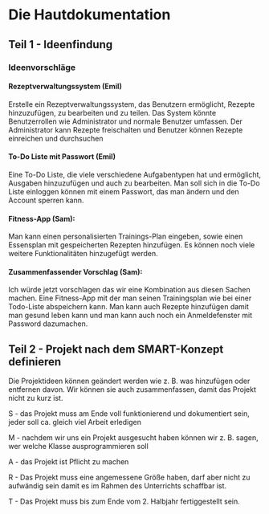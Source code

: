 # Die Hautdokumentation

## Teil 1 - Ideenfindung

### Ideenvorschläge

#### Rezeptverwaltungssystem (Emil)
Erstelle ein Rezeptverwaltungssystem, das Benutzern ermöglicht, Rezepte hinzuzufügen, zu bearbeiten und zu teilen. Das System könnte Benutzerrollen wie Administrator und normale Benutzer umfassen. Der Administrator kann Rezepte freischalten und Benutzer können Rezepte einreichen und durchsuchen

#### To-Do Liste mit Passwort (Emil)
Eine To-Do Liste, die viele verschiedene Aufgabentypen hat und ermöglicht, Ausgaben hinzuzufügen und auch zu bearbeiten. Man soll sich in die To-Do Liste einloggen können mit einem Passwort, das man ändern und den Account sperren kann.

#### Fitness-App (Sam):

Man kann einen personalisierten Trainings-Plan eingeben, sowie einen Essensplan mit gespeicherten Rezepten hinzufügen. Es können noch viele weitere Funktionalitäten hinzugefügt werden.

#### Zusammenfassender Vorschlag (Sam):

Ich würde jetzt vorschlagen das wir eine Kombination aus diesen Sachen machen. Eine Fitness-App mit
der man seinen Trainingsplan wie bei einer Todo-Liste abspeichern kann. Man kann auch Rezepte hinzufügen
damit man gesund leben kann und man kann auch noch ein Anmeldefenster mit Password dazumachen.

## Teil 2 - Projekt nach dem SMART-Konzept definieren

Die Projektideen können geändert werden wie z. B. was hinzufügen oder entfernen davon. Wir können sie auch zusammenfassen, damit das Projekt nicht zu kurz ist.

S - das Projekt muss am Ende voll funktionierend und dokumentiert sein, jeder soll ca. gleich viel Arbeit erledigen

M - nachdem wir uns ein Projekt ausgesucht haben können wir z. B. sagen, wer welche Klasse ausprogrammieren soll

A - das Projekt ist Pflicht zu machen

R - Das Projekt muss eine angemessene Größe haben, darf aber nicht zu aufwändig sein damit
es im Rahmen des Unterrichts schaffbar ist.

T - Das Projekt muss bis zum Ende vom 2. Halbjahr fertiggestellt sein.